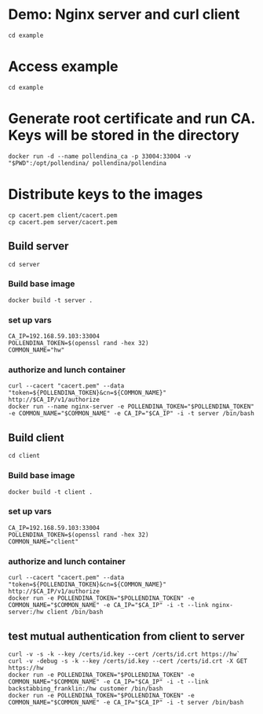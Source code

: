 # Demo: Nginx server and curl client

`cd example`

# Access example
`cd example`

# Generate root certificate and run CA. Keys will be stored in the directory
`docker run -d --name pollendina_ca -p 33004:33004 -v "$PWD":/opt/pollendina/ pollendina/pollendina`

# Distribute keys to the images

```
cp cacert.pem client/cacert.pem
cp cacert.pem server/cacert.pem
```

## Build server
`cd server`

### Build base image
`docker build -t server .`

### set up vars

```
CA_IP=192.168.59.103:33004
POLLENDINA_TOKEN=$(openssl rand -hex 32)
COMMON_NAME="hw"
```

### authorize and lunch container

```
curl --cacert "cacert.pem" --data "token=${POLLENDINA_TOKEN}&cn=${COMMON_NAME}" http://$CA_IP/v1/authorize
docker run --name nginx-server -e POLLENDINA_TOKEN="$POLLENDINA_TOKEN" -e COMMON_NAME="$COMMON_NAME" -e CA_IP="$CA_IP" -i -t server /bin/bash
```

## Build client
`cd client`

### Build base image
`docker build -t client .`

### set up vars

```
CA_IP=192.168.59.103:33004
POLLENDINA_TOKEN=$(openssl rand -hex 32)
COMMON_NAME="client"
```

### authorize and lunch container

```
curl --cacert "cacert.pem" --data "token=${POLLENDINA_TOKEN}&cn=${COMMON_NAME}" http://$CA_IP/v1/authorize
docker run -e POLLENDINA_TOKEN="$POLLENDINA_TOKEN" -e COMMON_NAME="$COMMON_NAME" -e CA_IP="$CA_IP" -i -t --link nginx-server:/hw client /bin/bash
```

## test mutual authentication from client to server

```
curl -v -s -k --key /certs/id.key --cert /certs/id.crt https://hw`
curl -v -debug -s -k --key /certs/id.key --cert /certs/id.crt -X GET https://hw
docker run -e POLLENDINA_TOKEN="$POLLENDINA_TOKEN" -e COMMON_NAME="$COMMON_NAME" -e CA_IP="$CA_IP" -i -t --link backstabbing_franklin:/hw customer /bin/bash
docker run -e POLLENDINA_TOKEN="$POLLENDINA_TOKEN" -e COMMON_NAME="$COMMON_NAME" -e CA_IP="$CA_IP" -i -t server /bin/bash
```
